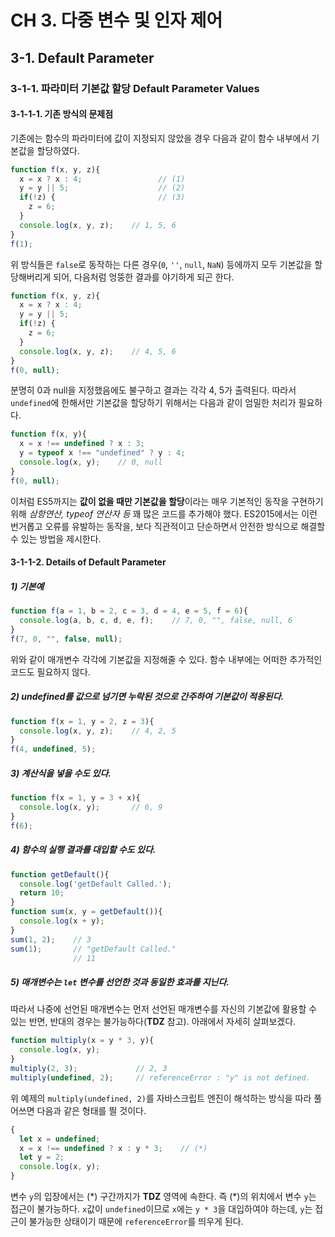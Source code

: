 # CH 3. 다중 변수 및 인자 제어

## 3-1. Default Parameter

### 3-1-1. 파라미터 기본값 할당 Default Parameter Values

#### 3-1-1-1. 기존 방식의 문제점

기존에는 함수의 파라미터에 값이 지정되지 않았을 경우 다음과 같이 함수 내부에서 기본값을 할당하였다.

```js
function f(x, y, z){
  x = x ? x : 4;                 // (1)
  y = y || 5;                    // (2)
  if(!z) {                       // (3)
    z = 6;
  }
  console.log(x, y, z);    // 1, 5, 6
}
f(1);
```

위 방식들은 `false`로 동작하는 다른 경우(`0`, `''`, `null`, `NaN`) 등에까지 모두 기본값을 할당해버리게 되어, 다음처럼 엉뚱한 결과를 야기하게 되곤 한다.

```js
function f(x, y, z){
  x = x ? x : 4;
  y = y || 5;
  if(!z) {
    z = 6;
  }
  console.log(x, y, z);    // 4, 5, 6
}
f(0, null);
```

분명히 0과 null을 지정했음에도 불구하고 결과는 각각 4, 5가 출력된다. 따라서 `undefined`에 한해서만 기본값을 할당하기 위해서는 다음과 같이 엄밀한 처리가 필요하다.

```js
function f(x, y){
  x = x !== undefined ? x : 3;
  y = typeof x !== "undefined" ? y : 4;
  console.log(x, y);    // 0, null
}
f(0, null);
```

이처럼 ES5까지는 **값이 없을 때만 기본값을 할당**이라는 매우 기본적인 동작을 구현하기 위해 _삼항연산, typeof 연산자 등_ 꽤 많은 코드를 추가해야 했다. ES2015에서는 이런 번거롭고 오류를 유발하는 동작을, 보다 직관적이고 단순하면서 안전한 방식으로 해결할 수 있는 방법을 제시한다.


#### 3-1-1-2. Details of Default Parameter

##### 1) 기본예
```js
function f(a = 1, b = 2, c = 3, d = 4, e = 5, f = 6){
  console.log(a, b, c, d, e, f);    // 7, 0, "", false, null, 6
}
f(7, 0, "", false, null);
```

위와 같이 매개변수 각각에 기본값을 지정해줄 수 있다. 함수 내부에는 어떠한 추가적인 코드도 필요하지 않다.


##### 2) undefined를 값으로 넘기면 누락된 것으로 간주하여 기본값이 적용된다.
```js
function f(x = 1, y = 2, z = 3){
  console.log(x, y, z);    // 4, 2, 5
}
f(4, undefined, 5);
```

##### 3) 계산식을 넣을 수도 있다.

```js
function f(x = 1, y = 3 + x){
  console.log(x, y);       // 6, 9
}
f(6);
```

##### 4) 함수의 실행 결과를 대입할 수도 있다.

```js
function getDefault(){
  console.log('getDefault Called.');
  return 10;
}
function sum(x, y = getDefault()){
  console.log(x + y);
}
sum(1, 2);    // 3
sum(1);       // "getDefault Called."
              // 11
```

##### 5) 매개변수는 `let` 변수를 선언한 것과 동일한 효과를 지닌다.

따라서 나중에 선언된 매개변수는 먼저 선언된 매개변수를 자신의 기본값에 활용할 수 있는 반면, 반대의 경우는 불가능하다(**TDZ** 참고). 아래에서 자세히 살펴보겠다.

```js
function multiply(x = y * 3, y){
  console.log(x, y);
}
multiply(2, 3);             // 2, 3
multiply(undefined, 2);     // referenceError : "y" is not defined.
```

위 예제의 `multiply(undefined, 2)`를 자바스크립트 엔진이 해석하는 방식을 따라 풀어쓰면 다음과 같은 형태를 띌 것이다.

```js
{
  let x = undefined;
  x = x !== undefined ? x : y * 3;    // (*)
  let y = 2;
  console.log(x, y);
}
```

변수 `y`의 입장에서는 (\*) 구간까지가 **TDZ** 영역에 속한다. 즉 (\*)의 위치에서 변수 `y`는 접근이 불가능하다. `x`값이 `undefined`이므로 `x`에는 `y * 3`을 대입하여야 하는데, `y`는 접근이 불가능한 상태이기 때문에 `referenceError`를 띄우게 된다.
